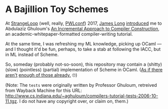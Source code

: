 A Bajillion Toy Schemes
=======================
At [StrangeLoop][] (well, really, [PWLconf][]) 2017, [James Long][] [introduced][talk] me to
Abdulaziz Ghuloum's [An Incremental Approach to Compiler Construction][paper], an
academic-whitepaper-formatted compiler-writing tutorial.

At the same time, I was refreshing my ML knowledge, picking up OCaml — and I thought it'd be fun,
perhaps, to take a stab at following the IACC, but in ML instead of Scheme.

So, someday (probably not-so-soon), this repository may contain a (shitty) (slow) (pointless)
(partial) implementation of Scheme in OCaml. ([As if there aren't][1] [enough of those already.][2]
🙄)

(Note: The `tests` were originally written by Professor Ghuloum, retreived from Wayback Machine for
this URL: <http://www.cs.indiana.edu/~aghuloum/compilers-tutorial-tests-2006-10-11.tgz>. I do not
have any copyright over, or claim on, them.)

   [StrangeLoop]: <https://thestrangeloop.com/> "StrangeLoop Conference, St. Louis, MO"
   [PWLConf]: <https://pwlconf.org> "Papers We Love Conf, St. Louis, MO"
   [James Long]: <https://twitter.com/jlongster> "James Long (@jlongster) on Twitter"
   [talk]: <https://pwlconf.org/2017/james-long/>
      "“My History with Papers”, a talk by James Long, at StrangeLoop 2017"
   [paper]: <http://scheme2006.cs.uchicago.edu/11-ghuloum.pdf>
      "“An Incremental Approach to Compiler Construction”, Abdulaziz Ghuloum, SFP'06"

   [1]: <https://github.com/tadruj/SCHEMana-ocaml>
   [2]: <https://github.com/dvanhorn/ubik>
